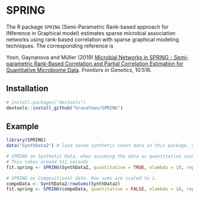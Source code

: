 
<!-- README.md is generated from README.Rmd. Please edit that file -->
SPRING
======

<!-- badges: start -->
<!-- badges: end -->
The R package `SPRING` (Semi-Parametric Rank-based approach for INference in Graphical model) estimates sparse microbial association networks using rank-based correlation with sparse graphical modeling techniques. The corresponding reference is

Yoon, Gaynanova and Müller (2019) [Microbial Networks in SPRING - Semi-parametric Rank-Based Correlation and Partial Correlation Estimation for Quantitative Microbiome Data](https://www.frontiersin.org/articles/10.3389/fgene.2019.00516/full). *Frontiers in Genetics*, 10:516.

Installation
------------

``` r
# install.packages("devtools")
devtools::install_github("GraceYoon/SPRING")
```

Example
-------

``` r
library(SPRING)
data("SynthData2") # load saved synthetic count data in this package, of dimension n = 1000 and p = 100

# SPRING on Synthetic Data, when assuming the data as quantitative counts
# This takes around 511 seconds
fit.spring <- SPRING(SynthData2, quantitative = TRUE, nlambda = 10, rep.num = 10)

# SPRING on Compositional data. Row sums are scaled to 1.
compoData <- SynthData2/rowSums(SynthData2)
fit.spring <- SPRING(compoData, quantitative = FALSE, nlambda = 10, rep.num = 10)
```
